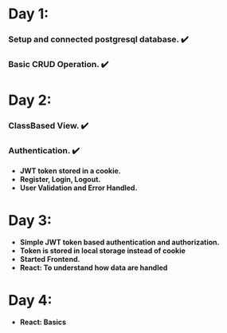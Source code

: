 # Day 1:
### Setup and connected postgresql database. :heavy_check_mark:
### Basic CRUD Operation. :heavy_check_mark:
# Day 2:
### ClassBased View. :heavy_check_mark:
### Authentication. :heavy_check_mark:
- **JWT token stored in a cookie.**
- **Register, Login, Logout.**
- **User Validation and Error Handled.**
# Day 3:
- **Simple JWT token based authentication and authorization.**
- **Token is stored in local storage instead of cookie**
- **Started Frontend.**
- **React: To understand how data are handled**
# Day 4:
- **React: Basics**



